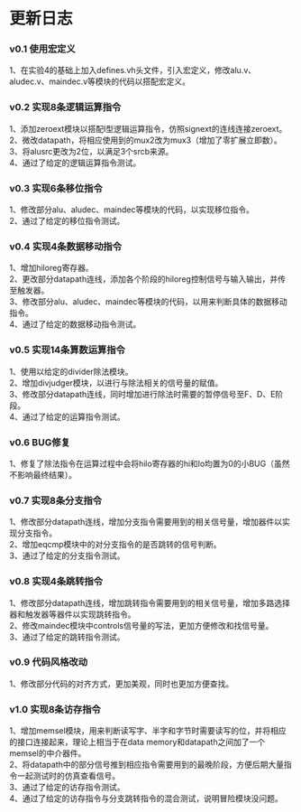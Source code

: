 # 更新日志
### v0.1 使用宏定义
1、在实验4的基础上加入defines.vh头文件，引入宏定义，修改alu.v、aludec.v、maindec.v等模块的代码以搭配宏定义。<br>

### v0.2 实现8条逻辑运算指令
1、添加zeroext模块以搭配I型逻辑运算指令，仿照signext的连线连接zeroext。<br>
2、微改datapath，将相应使用到的mux2改为mux3（增加了零扩展立即数）。<br>
3、将alusrc更改为2位，以满足3个srcb来源。<br>
4、通过了给定的逻辑运算指令测试。<br>

### v0.3 实现6条移位指令
1、修改部分alu、aludec、maindec等模块的代码，以实现移位指令。<br>
2、通过了给定的移位指令测试。<br>

### v0.4 实现4条数据移动指令
1、增加hiloreg寄存器。<br>
2、更改部分datapath连线，添加各个阶段的hiloreg控制信号与输入输出，并传至触发器。<br>
3、修改部分alu、aludec、maindec等模块的代码，以用来判断具体的数据移动指令。<br>
4、通过了给定的数据移动指令测试。<br>

### v0.5 实现14条算数运算指令
1、使用以给定的divider除法模块。<br>
2、增加divjudger模块，以进行与除法相关的信号量的赋值。<br>
3、修改部分datapath连线，同时增加进行除法时需要的暂停信号至F、D、E阶段。<br>
4、通过了给定的运算指令测试。<br>

### v0.6 BUG修复
1、修复了除法指令在运算过程中会将hilo寄存器的hi和lo均置为0的小BUG（虽然不影响最终结果）。<br>

### v0.7 实现8条分支指令
1、修改部分datapath连线，增加分支指令需要用到的相关信号量，增加器件以实现分支指令。<br>
2、增加eqcmp模块中的对分支指令的是否跳转的信号判断。<br>
3、通过了给定的分支指令测试。<br>

### v0.8 实现4条跳转指令
1、修改部分datapath连线，增加跳转指令需要用到的相关信号量，增加多路选择器和触发器等器件以实现跳转指令。<br>
2、修改maindec模块中controls信号量的写法，更加方便修改和找信号量。<br>
3、通过了给定的跳转指令测试。<br>

### v0.9 代码风格改动
1、修改部分代码的对齐方式，更加美观，同时也更加方便查找。<br>


### v1.0 实现8条访存指令
1、增加memsel模块，用来判断读写字、半字和字节时需要读写的位，并将相应的接口连接起来，理论上相当于在data memory和datapath之间加了一个memsel的中介器件。<br>
2、将datapath中的部分信号推到相应指令需要用到的最晚阶段，方便后期大量指令一起测试时的仿真查看信号。<br>
3、通过了给定的访存指令测试。<br>
4、通过了给定的访存指令与分支跳转指令的混合测试，说明冒险模块没问题。<br>